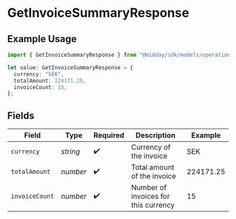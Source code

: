 # GetInvoiceSummaryResponse

## Example Usage

```typescript
import { GetInvoiceSummaryResponse } from "@midday/sdk/models/operations";

let value: GetInvoiceSummaryResponse = {
  currency: "SEK",
  totalAmount: 224171.25,
  invoiceCount: 15,
};
```

## Fields

| Field                                | Type                                 | Required                             | Description                          | Example                              |
| ------------------------------------ | ------------------------------------ | ------------------------------------ | ------------------------------------ | ------------------------------------ |
| `currency`                           | *string*                             | :heavy_check_mark:                   | Currency of the invoice              | SEK                                  |
| `totalAmount`                        | *number*                             | :heavy_check_mark:                   | Total amount of the invoice          | 224171.25                            |
| `invoiceCount`                       | *number*                             | :heavy_check_mark:                   | Number of invoices for this currency | 15                                   |